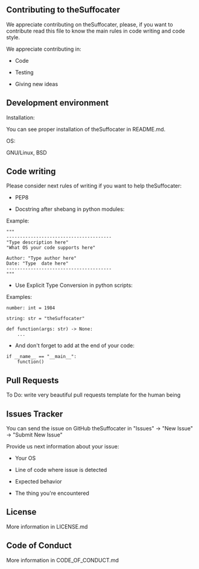 ## Contributing to theSuffocater

We appreciate contributing on theSuffocater, please, if you want to contribute read this file to know the main rules in code writing and code style.

We appreciate contributing in:

- Code

- Testing

- Giving new ideas

## Development environment

Installation:

You can see proper installation of theSuffocater in README.md.

OS: 

GNU/Linux, BSD

## Code writing

Please consider next rules of writing if you want to help theSuffocater:

- PEP8

- Docstring after shebang in python modules:

Example:

```
"""
---------------------------------------
"Type description here"
"What OS your code supports here"

Author: "Type author here"
Date: "Type  date here"
---------------------------------------
"""
```

- Use Explicit Type Conversion in python scripts:

Examples:

```
number: int = 1984
```

```
string: str = "theSuffocater"
```

```
def function(args: str) -> None:
	...
```

- And don't forget to add at the end of your code:

```
if __name__ == "__main__":
	function()
```

## Pull Requests

To Do: write very beautiful pull requests template for the human being

## Issues Tracker

You can send the issue on GitHub theSuffocater in "Issues" -> "New Issue" -> "Submit New Issue"

Provide us next information about your issue:

- Your OS

- Line of code where issue is detected

- Expected behavior

- The thing you're encountered

## License

More information in LICENSE.md

## Code of Conduct

More information in CODE_OF_CONDUCT.md
